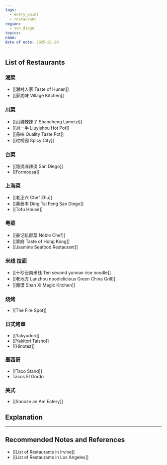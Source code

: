 ```yaml
---
tags:
  - entry_point
  - restaurant
region:
  - san_diego
topics: 
name: 
date of note: 2025-01-20
---
```


## List of Restaurants

### 湘菜

- [[湘村人家 Taste of Hunan]]
- [[家湘味 Village Kitchen]]

### 川菜

- [[山城辣妹子 Shancheng Lameizi]]
- [[刘一手 Liuyishou Hot Pot]]
- [[品味 Quality Taste Pot]]
- [[过桥园 Spicy City]]

### 台菜

- [[隐烫麻辣烫 San Diego]]
- [[Formoosa]]

### 上海菜

- [[老正兴 Chef Zhu]]
- [[鼎泰丰 Ding Tai Feng San Diego]]
- [[Tofu House]]

### 粤菜

- [[豪记私房菜 Noble Chef]]
- [[翠府 Taste of Hong Kong]]
- [[Jasmine Seafood Restaurant]]

### 米线 拉面

- [[十秒云南米线 Ten second yunnan rice noodle]]
- [[老地方 Lanzhou noodlelicious Green China Grill]]
- [[面馍 Shan Xi Magic Kitchen]]

### 烧烤

- [[The Fire Spot]]

### 日式烤串

- [[Yakyudori]]
- [[Yakitori Taisho]]
- [[Hinotez]]

### 墨西哥

- [[Taco Stand]]
- Tacos El Gordo

### 美式

- [[Snooze an Am Eatery]]





## Explanation





-----------
##  Recommended Notes and References

- [[List of Restaurants in Irvine]]
- [[List of Restaurants in Los Angeles]]